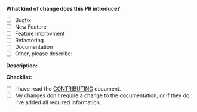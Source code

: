 <!--
Thank you for creating a pull request 🙌 ❤️
-->

**What kind of change does this PR introduce?**
<!-- (Update "[ ]" to "[x]" to check a box) -->

- [ ] Bugfix
- [ ] New Feature
- [ ] Feature Improvment
- [ ] Refactoring
- [ ] Documentation
- [ ] Other, please describe:

**Description:**
<!--- Use this section to describe your changes.  Why is this change required? What problem does it solve? If your test fixes a specific issue, don't forget to reference the issue number. If your PR is still a work in progress, that's totally fine – just include a note to let us know. -->

**Checklist:**
<!--- Before you submit the PR, go over this checklist and make sure you can
tick off all the boxes. [] -> [x] -->

- [ ] I have read the [CONTRIBUTING](https://github.com/ml-tooling/ml-workspace/blob/master/CONTRIBUTING.md) document.
- [ ] My changes don't require a change to the documentation, or if they do, I've added all required information.